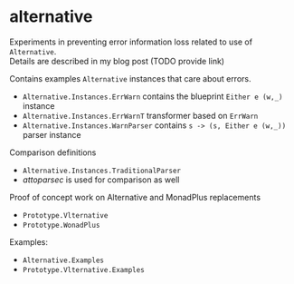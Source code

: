 # alternative

Experiments in preventing error information loss related to use of `Alternative`.   
Details are described in my blog post (TODO provide link)  

Contains examples `Alternative` instances that care about errors.  

* `Alternative.Instances.ErrWarn` contains the blueprint `Either e (w,_)` instance
* `Alternative.Instances.ErrWarnT` transformer based on `ErrWarn`
* `Alternative.Instances.WarnParser` contains  `s -> (s, Either e (w,_))` parser instance


Comparison definitions

* `Alternative.Instances.TraditionalParser`
* _attoparsec_ is used for comparison as well

Proof of concept work on Alternative and MonadPlus replacements 

* `Prototype.Vlternative`
* `Prototype.WonadPlus`

Examples:

* `Alternative.Examples`
* `Prototype.Vlternative.Examples`



